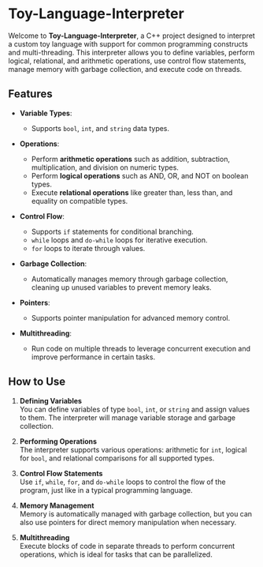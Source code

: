 
# Toy-Language-Interpreter

Welcome to **Toy-Language-Interpreter**, a C++ project designed to interpret a custom toy language with support for common programming constructs and multi-threading. This interpreter allows you to define variables, perform logical, relational, and arithmetic operations, use control flow statements, manage memory with garbage collection, and execute code on threads.

## Features

- **Variable Types**: 
  - Supports `bool`, `int`, and `string` data types.
  
- **Operations**: 
  - Perform **arithmetic operations** such as addition, subtraction, multiplication, and division on numeric types.
  - Perform **logical operations** such as AND, OR, and NOT on boolean types.
  - Execute **relational operations** like greater than, less than, and equality on compatible types.

- **Control Flow**: 
  - Supports `if` statements for conditional branching.
  - `while` loops and `do-while` loops for iterative execution.
  - `for` loops to iterate through values.
  
- **Garbage Collection**: 
  - Automatically manages memory through garbage collection, cleaning up unused variables to prevent memory leaks.

- **Pointers**: 
  - Supports pointer manipulation for advanced memory control.
  
- **Multithreading**: 
  - Run code on multiple threads to leverage concurrent execution and improve performance in certain tasks.

## How to Use

1. **Defining Variables**  
   You can define variables of type `bool`, `int`, or `string` and assign values to them. The interpreter will manage variable storage and garbage collection.

2. **Performing Operations**  
   The interpreter supports various operations: arithmetic for `int`, logical for `bool`, and relational comparisons for all supported types.

3. **Control Flow Statements**  
   Use `if`, `while`, `for`, and `do-while` loops to control the flow of the program, just like in a typical programming language.

4. **Memory Management**  
   Memory is automatically managed with garbage collection, but you can also use pointers for direct memory manipulation when necessary.

5. **Multithreading**  
   Execute blocks of code in separate threads to perform concurrent operations, which is ideal for tasks that can be parallelized.
